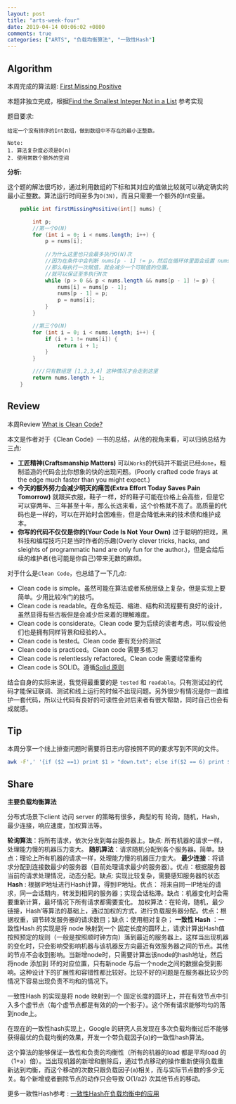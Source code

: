 ```yaml
---
layout: post
title: "arts-week-four"
date: 2019-04-14 00:06:02 +0800
comments: true
categories: ["ARTS", "负载均衡算法", "一致性Hash"]
---
```


## Algorithm

本周完成的算法题: [First Missing Positive](https://leetcode.com/problems/first-missing-positive/)

本题非独立完成，根据[Find the Smallest Integer Not in a List](https://stackoverflow.com/questions/1586858/find-the-smallest-integer-not-in-a-list) 参考实现

题目要求:

```Text
给定一个没有排序的Int数组，做到数组中不存在的最小正整数。

Note:
1. 算法复杂度必须是O(n)
2. 使用常数个额外的空间
```

<!-- more -->

**分析:**

这个题的解法很巧妙，通过利用数组的下标和其对应的值做比较就可以确定确实的最小正整数。算法运行时间至多为`O(3N)`，而且只需要一个额外的Int变量。

```Java
    public int firstMissingPositive(int[] nums) {

        int p;
        //第一个O(N)
        for (int i = 0; i < nums.length; i++) {
            p = nums[i];
            
            //为什么这里也只会最多执行O(N)次
            //因为在条件中会判断 nums[p - 1] != p，然后在循环体里面会设置 nums[p - 1] = p
            //那么每执行一次赋值，就会减少一个可赋值的位置。
            //就可以保证至多执行N次
            while (p > 0 && p < nums.length && nums[p - 1] != p) {
                nums[i] = nums[p - 1];
                nums[p - 1] = p;
                p = nums[i];
            }
        }

        //第三个O(N)
        for (int i = 0; i < nums.length; i++) {
            if (i + 1 != nums[i]) {
                return i + 1;
            }
        }

        ////只有数组是 [1,2,3,4] 这种情况才会走到这里
        return nums.length + 1;
    }
```

## Review

本周Review [What is Clean Code?](https://medium.com/s/story/reflections-on-clean-code-8c9b683277ca)

本文是作者对于《Clean Code》一书的总结，从他的视角来看，可以归纳总结为三点: 

* **工匠精神(Craftsmanship Matters)** 可以`Works`的代码并不能说已经`done`，粗制滥造的代码会比你想象的快的出现问题。(Poorly crafted code frays at the edge much faster than you might expect.)
* **今天的额外努力会减少明天的痛苦(Extra Effort Today Saves Pain Tomorrow)** 就跟买衣服，鞋子一样，好的鞋子可能在价格上会高些，但是它可以穿两年、三年甚至十年，那么长远来看，这个价格就不高了。高质量的代码也是一样的，可以在开始时会困难些，但是会降低未来的技术债和维护成本。
* **你写的代码不仅仅是你的(Your Code Is Not Your Own)** 过于聪明的把戏，黑科技和编程技巧只是当时作者的乐趣(Overly clever tricks, hacks, and sleights of programmatic hand are only fun for the author.)，但是会给后续的维护者(也可能是你自己)带来无数的麻烦。

对于什么是`Clean Code`，也总结了一下几点:

* Clean code is simple。虽然可能在算法或者系统层级上复杂，但是实现上要简单。少用比较冷门的技巧。
* Clean code is readable。在命名规范、缩进、结构和流程要有良好的设计，虽然显得有些古板但是会减少后来着的理解难度。
* Clean code is considerate。Clean code 要为后续的读者考虑，可以假设他们也是拥有同样背景和经验的人。
* Clean code is tested。Clean code 要有充分的测试
* Clean code is practiced。Clean code 需要多练习
* Clean code is relentlessly refactored。Clean code 需要经常重构
* Clean code is SOLID。遵循[Solid 原则](https://medium.com/@severinperez/writing-flexible-code-with-the-single-responsibility-principle-b71c4f3f883f)


结合自身的实际来说，我觉得最重要的是 `tested` 和 `readable`。只有测试过的代码才能保证联调、测试和线上运行的时候不出现问题。另外很少有情况是你一直维护一套代码，所以让代码有良好的可读性会对后来者有很大帮助，同时自己也会有成就感。

## Tip

本周分享一个线上排查问题时需要将日志内容按照不同的要求写到不同的文件。

```Bash
awk -F',' '{if ($2 ==1) print $1 > "down.txt"; else if($2 == 6) print $1 > "delete.txt"; else print $1 > "other.txt"}' xxx.log
```

## Share

**主要负载均衡算法**

分布式场景下client 访问 server 的策略有很多，典型的有 轮询，随机，Hash，最少连接，响应速度，加权算法等。

**轮询算法**：将所有请求，依次分发到每台服务器上。缺点: 所有机器的请求一样， 处理能力慢的机器压力变大。
**随机算法**：请求随机分配到各个服务器。简单。缺点：理论上所有机器的请求一样，处理能力慢的机器压力变大。
**最少连接**：将请求分配到连接数最少的服务器（目前处理请求最少的服务器）。优点：根据服务器当前的请求处理情况，动态分配。缺点: 实现比较复杂，需要感知服务器的状态
**Hash** : 根据IP地址进行Hash计算，得到IP地址。优点： 将来自同一IP地址的请求，同一会话期内，转发到相同的服务器；实现会话粘滞。缺点：机器变化时会需要重新计算，最坏情况下所有请求都需要变化。
加权算法：在轮询，随机，最少链接，Hash’等算法的基础上，通过加权的方式，进行负载服务器分配。优点：根据权重，调节转发服务器的请求数目；缺点：使用相对复杂；
**一致性 Hash** ：一致性Hash 的实现是将 node 映射到一个 固定长度的圆环上，请求计算出Hash值按照预定的规则（一般是按照顺时钟方向）落到最近的服务器上。这样当出现机器的变化时，只会影响受影响机器与该机器反方向最近有效服务器之间的节点。其他的节点不会收到影响。当新增node时，只需要计算出该node的hash地址，然后将node 添加到 环的对应位置，只有新node 与后一个node之间的数据会受到影响。这种设计下的扩展性和容错性都比较好。比较不好的问题是在服务器比较少的情况下容易出现负责不均和的情况下。

一致性Hash 的实现是将 node 映射到一个 固定长度的圆环上，并在有效节点中引入多个虚节点（每个虚节点都是有效的的一个影子）。这个所有请求能够均匀的落到node上。

在现在的一致性hash实现上，Google 的研究人员发现在多次负载均衡过后不能够获得最优的负载均衡的效果，开发一个带负载因子(a)的一致性hash算法。

这个算法的能够保证一致性和负责的均衡性（所有的机器的load 都是平均load 的 （1+a）倍）。当出现机器的新增和删除后，通过节点移动的操作重新使得负载重新达到均衡，而这个移动的次数只跟负载因子(a)相关，而与实际节点数的多少无关。每个新增或者删除节点的动作只会导致  O(1/a2) 次其他节点的移动。 

更多一致性Hash参考 : [一致性Hash在负载均衡中的应用](https://juejin.im/post/5b8f93576fb9a05d11175b8d) 